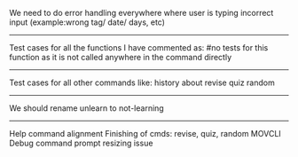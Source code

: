 We need to do error handling everywhere where user is typing incorrect input (example:wrong tag/ date/ days, etc)

---

Test cases for all the functions I have commented as:
#no tests for this function as it is not called anywhere in the command directly

---

Test cases for all other commands like:
history
about
revise
quiz
random

---

We should rename unlearn to not-learning


---

Help command alignment
Finishing of cmds: revise, quiz, random
MOVCLI 
Debug command prompt resizing issue 